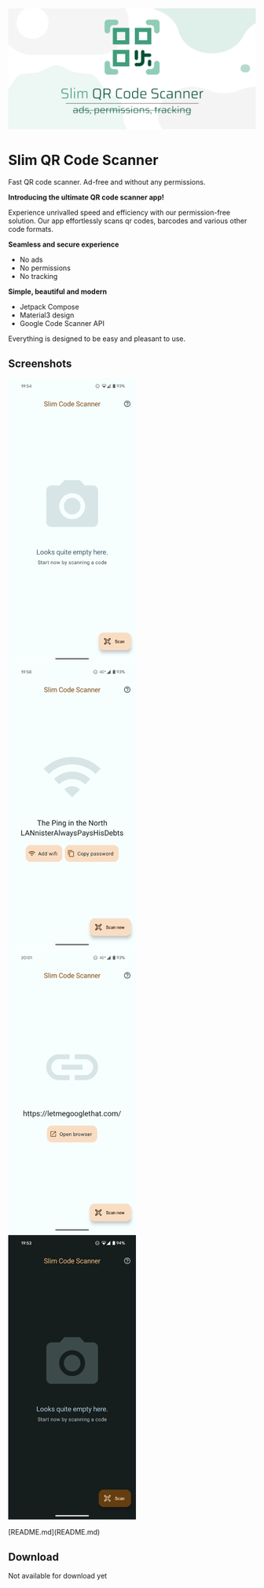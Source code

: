 # <img src="screenshots/play_graphic.png" width="1024"/>

# Slim QR Code Scanner

Fast QR code scanner. Ad-free and without any permissions.

<b>Introducing the ultimate QR code scanner app!</b>

Experience unrivalled speed and efficiency with our permission-free solution. Our app effortlessly scans qr codes, barcodes and various other code formats.

<b>Seamless and secure experience</b>

* No ads
* No permissions
* No tracking

<b>Simple, beautiful and modern</b>

* Jetpack Compose
* Material3 design
* Google Code Scanner API

Everything is designed to be easy and pleasant to use.

## Screenshots

<p float="left">
  <img src="screenshots/home.png" width="260" />
  <img src="screenshots/result_wifi.png" width="260" /> 
  <img src="screenshots/result_url.png" width="260" /> 
  <img src="screenshots/home_dark.png" width="260" />
</p>[README.md](README.md)

## Download

Not available for download yet
